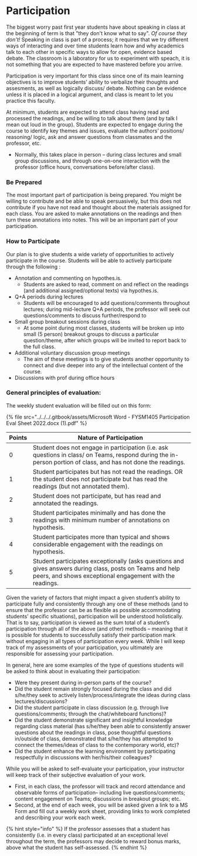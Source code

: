 # Participation

The biggest worry past first year students have about speaking in class at the beginning of term is that "they don't know what to say". _Of course they don't!_ Speaking in class is part of a process; it requires that we try different ways of interacting and over time students learn how and why academics talk to each other in specific ways to allow for open, evidence based debate. The classroom is a laboratory for us to experiment with speach, it is not something that you are expected to have mastered before you arrive.&#x20;

Participation is very important for this class since one of its main learning objectives is to improve students’ ability to verbalize their thoughts and assesments, as well as logically discuss/ debate. Nothing can be evidence unless it is placed in a logical argument, and class is meant to let you practice this faculty.&#x20;

At minimum, students are expected to attend class having read and processed the readings, and be willing to talk about them (and by talk I mean out loud in the group). Students are expected to engage during the course to identify key themes and issues, evaluate the authors’ positions/ reasoning/ logic, ask and answer questions from classmates and the professor, etc.

* Normally, this takes place in person – during class lectures and small group discussions, and through one-on-one interaction with the professor (office hours, conversations before/after class).

### Be Prepared

The most important part of participation is being prepared. You might be willing to contribute and be able to speak persuasively, but this does not contribute if you have not read and thought about the materials assigned for each class. You are asked to make annotations on the readings and then turn these annotations into notes. This will be an important part of your participation.&#x20;

### How to Participate

Our plan is to give students a wide variety of opportunities to actively participate in the course. Students will be able to actively participate through the following :

* Annotation and commenting on hypothes.is.&#x20;
  * Students are asked to read, comment on and reflect on the readings (and additional assigned/optional texts) via hypothes.is.&#x20;
* Q+A periods during lectures&#x20;
  * Students will be encouraged to add questions/comments throughout lectures; during mid-lecture Q+A periods, the professor will seek out questions/comments to discuss further/respond to
* Small group breakout sessions during class&#x20;
  * At some point during most classes, students will be broken up into small (5 person) breakout groups to discuss a particular question/theme, after which groups will be invited to report back to the full class.
* Additional voluntary discussion group meetings
  * The aim of these meetings is to give students another opportunity to connect and dive deeper into any of the intellectual content of the course.&#x20;
* Discussions with prof during office hours

### General principles of evaluation:&#x20;

The weekly student evaluation will be filled out on this form:&#x20;

{% file src="../../../.gitbook/assets/Microsoft Word - FYSM1405 Participation Eval Sheet 2022.docx (1).pdf" %}

| Points | Nature of Participation                                                                                                                                                |
| ------ | ---------------------------------------------------------------------------------------------------------------------------------------------------------------------- |
| 0      | Student does not engage in participation (i.e. ask questions in class/ on Teams, respond during the in-person portion of class, and has not done the readings.         |
| 1      | Student participates but has not read the readings. OR the student does not participate but has read the readings (but not annotated them).                            |
| 2      | Student does not participate, but has read and annotated the readings.                                                                                                 |
| 3      | Student participates minimally and has done the readings with minimum number of annotations on hypothesis.                                                             |
| 4      | Student participates more than typical and shows considerable engagement with the readings on hypothesis.                                                              |
| 5      | Student participates exceptionally (asks questions and gives answers during class, posts on Teams and help peers, and shows exceptional engagement with the readings.  |

Given the variety of factors that might impact a given student’s ability to participate fully and consistently through any one of these methods (and to ensure that the professor can be as flexible as possible accommodating students’ specific situations), participation will be understood holistically. That is to say, participation is viewed as the sum total of a student’s participation through all of the above (and other) methods – meaning that it is possible for students to successfully satisfy their participation mark without engaging in all types of participation every week. While I will keep track of my assessments of your participation, you ultimately are responsible for assessing your participation.&#x20;

In general, here are some examples of the type of questions students will be asked to think about in evaluating their participation:

* Were they present during in-person parts of the course?
* Did the student remain strongly focused during the class and did s/he/they seek to actively listen/process/integrate the ideas during class lectures/discussions?
* Did the student participate in class discussion (e.g. through live questions/comments; through the chat/whiteboard functions)?&#x20;
* Did the student demonstrate significant and insightful knowledge regarding class material (has s/he/they been able to consistently answer questions about the readings in class, pose thoughtful questions in/outside of class, demonstrated that s/he/they has attempted to connect the themes/ideas of class to the contemporary world, etc)?
* Did the student enhance the learning environment by participating respectfully in discussions with her/his/their colleagues?

While you will be asked to self-evaluate your participation, your instructor will keep track of their subjective evaluation of your work.&#x20;

* First, in each class, the professor will track and record attendance and observable forms of participation– including live questions/comments; content engagement on Teams; discussions in breakout groups; etc.&#x20;
* Second, at the end of each week, you will be asked given a link to a MS Form and fill out a weekly work sheet, providing links to work completed and describing your work each week.&#x20;

{% hint style="info" %}
&#x20;If the professor assesses that a student has consistently (i.e. in every class) participated at an exceptional level throughout the term, the professors may decide to reward bonus marks, above what the student has self-assessed.
{% endhint %}
